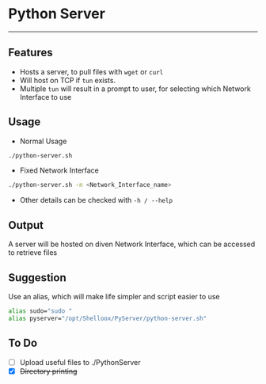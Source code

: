 # Python Server
---
## Features
- Hosts a server, to pull files with `wget` or `curl`
- Will host on TCP if `tun` exists.
- Multiple `tun` will result in a prompt to user, for selecting which Network Interface to use

## Usage
- Normal Usage
```bash
./python-server.sh
```

- Fixed Network Interface
```bash
./python-server.sh -n <Network_Interface_name>
```

- Other details can be checked with `-h / --help`

## Output
A server will be hosted on diven Network Interface, which can be accessed to retrieve files

## Suggestion
Use an alias, which will make life simpler and script easier to use
```bash
alias sudo="sudo "
alias pyserver="/opt/Shelloox/PyServer/python-server.sh"
```

## To Do
- [ ] Upload useful files to ./PythonServer
- [x] ~~Directory printing~~
